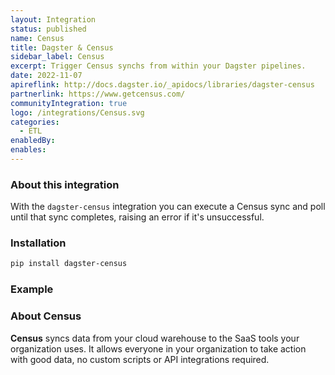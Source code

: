 ```yaml
---
layout: Integration
status: published
name: Census
title: Dagster & Census
sidebar_label: Census
excerpt: Trigger Census synchs from within your Dagster pipelines.
date: 2022-11-07
apireflink: http://docs.dagster.io/_apidocs/libraries/dagster-census
partnerlink: https://www.getcensus.com/
communityIntegration: true
logo: /integrations/Census.svg
categories:
  - ETL
enabledBy:
enables:
---
```


### About this integration

With the `dagster-census` integration you can execute a Census sync and poll until that sync completes, raising an error if it's unsuccessful.

### Installation

```bash
pip install dagster-census
```

### Example

<CodeExample filePath="integrations/census.py" language="python" title="Dagster & Census Example" />

### About Census

**Census** syncs data from your cloud warehouse to the SaaS tools your organization uses. It allows everyone in your organization to take action with good data, no custom scripts or API integrations required.
